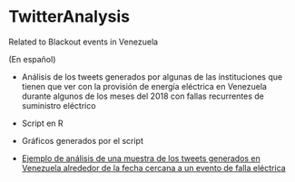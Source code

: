 # TwitterAnalysis
Related to Blackout events in Venezuela

(En español)

* Análisis de los tweets generados por algunas de las instituciones que tienen que ver con la provisión de energía eléctrica en Venezuela durante algunos de los meses del 2018 con fallas recurrentes de suministro eléctrico

- Script en R

- Gráficos generados por el script

* [Ejemplo de análisis de una muestra de los tweets generados en Venezuela alrededor de la fecha cercana a un evento de falla eléctrica](https://github.com/mablan/TwitterAnalysis/blob/master/analisis-episodio.md)



